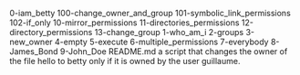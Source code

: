 0-iam_betty 100-change_owner_and_group 101-symbolic_link_permissions 102-if_only 10-mirror_permissions 11-directories_permissions 12-directory_permissions 13-change_group 1-who_am_i 2-groups 3-new_owner 4-empty 5-execute 6-multiple_permissions 7-everybody 8-James_Bond 9-John_Doe README.md  a script that changes the owner of the file hello to betty only if it is owned by the user guillaume.
